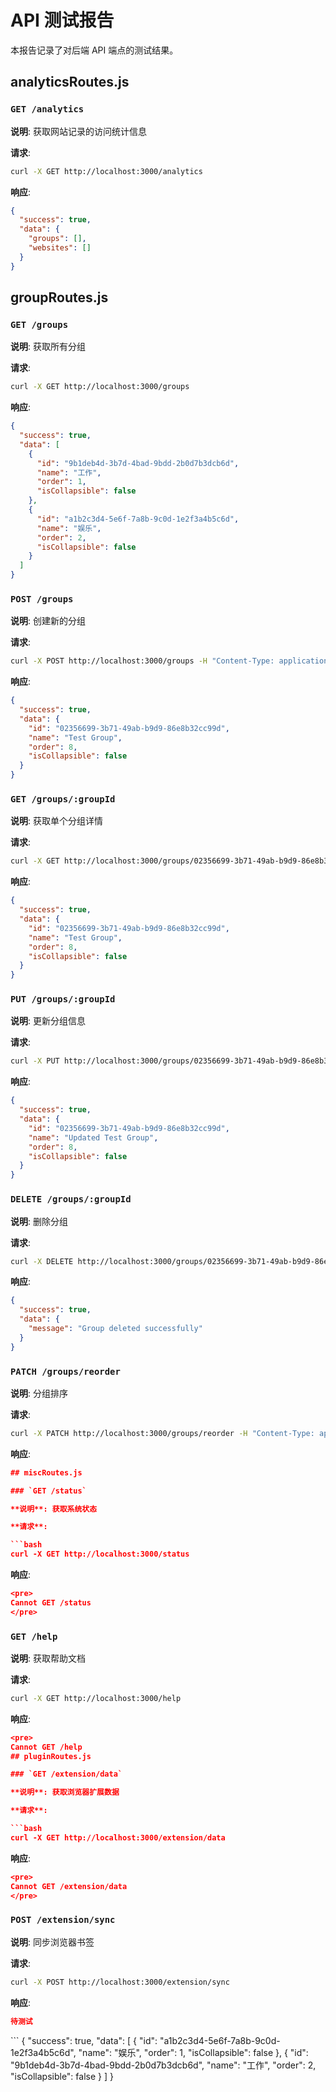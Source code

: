 # API 测试报告

本报告记录了对后端 API 端点的测试结果。

## analyticsRoutes.js

### `GET /analytics`

**说明**: 获取网站记录的访问统计信息

**请求**:

```bash
curl -X GET http://localhost:3000/analytics
```

**响应**:

```json
{
  "success": true,
  "data": {
    "groups": [],
    "websites": []
  }
}
```

## groupRoutes.js

### `GET /groups`

**说明**: 获取所有分组

**请求**:

```bash
curl -X GET http://localhost:3000/groups
```

**响应**:

```json
{
  "success": true,
  "data": [
    {
      "id": "9b1deb4d-3b7d-4bad-9bdd-2b0d7b3dcb6d",
      "name": "工作",
      "order": 1,
      "isCollapsible": false
    },
    {
      "id": "a1b2c3d4-5e6f-7a8b-9c0d-1e2f3a4b5c6d",
      "name": "娱乐",
      "order": 2,
      "isCollapsible": false
    }
  ]
}
```

### `POST /groups`

**说明**: 创建新的分组

**请求**:

```bash
curl -X POST http://localhost:3000/groups -H "Content-Type: application/json" -d '{"name": "Test Group", "isCollapsible": false}'
```

**响应**:

```json
{
  "success": true,
  "data": {
    "id": "02356699-3b71-49ab-b9d9-86e8b32cc99d",
    "name": "Test Group",
    "order": 8,
    "isCollapsible": false
  }
}
```

### `GET /groups/:groupId`

**说明**: 获取单个分组详情

**请求**:

```bash
curl -X GET http://localhost:3000/groups/02356699-3b71-49ab-b9d9-86e8b32cc99d
```

**响应**:

```json
{
  "success": true,
  "data": {
    "id": "02356699-3b71-49ab-b9d9-86e8b32cc99d",
    "name": "Test Group",
    "order": 8,
    "isCollapsible": false
  }
}
```

### `PUT /groups/:groupId`

**说明**: 更新分组信息

**请求**:

```bash
curl -X PUT http://localhost:3000/groups/02356699-3b71-49ab-b9d9-86e8b32cc99d -H "Content-Type: application/json" -d '{"name": "Updated Test Group", "isCollapsible": false}'
```

**响应**:

```json
{
  "success": true,
  "data": {
    "id": "02356699-3b71-49ab-b9d9-86e8b32cc99d",
    "name": "Updated Test Group",
    "order": 8,
    "isCollapsible": false
  }
}
```

### `DELETE /groups/:groupId`

**说明**: 删除分组

**请求**:

```bash
curl -X DELETE http://localhost:3000/groups/02356699-3b71-49ab-b9d9-86e8b32cc99d
```

**响应**:

```json
{
  "success": true,
  "data": {
    "message": "Group deleted successfully"
  }
}
```

### `PATCH /groups/reorder`

**说明**: 分组排序

**请求**:

```bash
curl -X PATCH http://localhost:3000/groups/reorder -H "Content-Type: application/json" -d '[{"id": "a1b2c3d4-5e6f-7a8b-9c0d-1e2f3a4b5c6d", "order": 1}, {"id": "9b1deb4d-3b7d-4bad-9bdd-2b0d7b3dcb6d", "order": 2}]'
```

**响应**:

```json
## miscRoutes.js

### `GET /status`

**说明**: 获取系统状态

**请求**:

```bash
curl -X GET http://localhost:3000/status
```

**响应**:

```json
<pre>
Cannot GET /status
</pre>
```

### `GET /help`

**说明**: 获取帮助文档

**请求**:

```bash
curl -X GET http://localhost:3000/help
```

**响应**:

```json
<pre>
Cannot GET /help
## pluginRoutes.js

### `GET /extension/data`

**说明**: 获取浏览器扩展数据

**请求**:

```bash
curl -X GET http://localhost:3000/extension/data
```

**响应**:

```json
<pre>
Cannot GET /extension/data
</pre>
```

### `POST /extension/sync`

**说明**: 同步浏览器书签

**请求**:

```bash
curl -X POST http://localhost:3000/extension/sync
```

**响应**:

```json
待测试
```
</pre>
```
{
  "success": true,
  "data": [
    {
      "id": "a1b2c3d4-5e6f-7a8b-9c0d-1e2f3a4b5c6d",
      "name": "娱乐",
      "order": 1,
      "isCollapsible": false
    },
    {
      "id": "9b1deb4d-3b7d-4bad-9bdd-2b0d7b3dcb6d",
      "name": "工作",
      "order": 2,
      "isCollapsible": false
    }
  ]
}